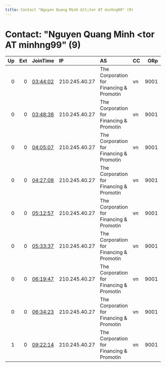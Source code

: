 ```yaml
---
title: Contact "Nguyen Quang Minh &lt;tor AT minhng99" (9)
---
```


# Contact: "Nguyen Quang Minh &lt;tor AT minhng99" (9)

|   Up |   Ext | JoinTime                                                                                            | IP            | AS                                           | CC   |   ORp |   Dirp | OS    | Version   | Nickname   |   eFamMembers |
|-----:|------:|:----------------------------------------------------------------------------------------------------|:--------------|:---------------------------------------------|:-----|------:|-------:|:------|:----------|:-----------|--------------:|
|    0 |     0 | [03:44:02](https://metrics.torproject.org/rs.html#details/DB56E0923F2A17E6D6E0B72DEF4D3007ADBADCD1) | 210.245.40.27 | The Corporation for Financing &amp; Promotin | vn   |  9001 |   9030 | Linux | 0.4.4.5   | FreshRelay |             1 |
|    0 |     0 | [03:48:38](https://metrics.torproject.org/rs.html#details/2FE795E5008D97C61C620E99753DD683B54ED63E) | 210.245.40.27 | The Corporation for Financing &amp; Promotin | vn   |  9001 |   9030 | Linux | 0.4.4.5   | FreshRelay |             1 |
|    0 |     0 | [04:05:07](https://metrics.torproject.org/rs.html#details/116945F214BDFCC7637C5F75D27932C792945EF1) | 210.245.40.27 | The Corporation for Financing &amp; Promotin | vn   |  9001 |   9030 | Linux | 0.4.4.5   | FreshRelay |             1 |
|    0 |     0 | [04:27:08](https://metrics.torproject.org/rs.html#details/613410ECF0EFBD1C65D77AB7CAF0BD1C879083B8) | 210.245.40.27 | The Corporation for Financing &amp; Promotin | vn   |  9001 |   9030 | Linux | 0.4.4.5   | FreshRelay |             1 |
|    0 |     0 | [05:12:57](https://metrics.torproject.org/rs.html#details/45A1AD52FE1845BF4FEE99B17894EC3DFED8A0BD) | 210.245.40.27 | The Corporation for Financing &amp; Promotin | vn   |  9001 |   9030 | Linux | 0.4.4.5   | FreshRelay |             1 |
|    0 |     0 | [05:33:37](https://metrics.torproject.org/rs.html#details/39499D7EB5F122CE9629EB886189098C1BF65BDB) | 210.245.40.27 | The Corporation for Financing &amp; Promotin | vn   |  9001 |   9030 | Linux | 0.4.4.5   | FreshRelay |             1 |
|    0 |     0 | [06:19:47](https://metrics.torproject.org/rs.html#details/A0D8CD9FB789D12AFECB1D4D54B630605956951D) | 210.245.40.27 | The Corporation for Financing &amp; Promotin | vn   |  9001 |   9030 | Linux | 0.4.4.5   | FreshRelay |             1 |
|    0 |     0 | [06:34:23](https://metrics.torproject.org/rs.html#details/0A47395E26B73C1B57A0E510D6F67D11EBFE4F27) | 210.245.40.27 | The Corporation for Financing &amp; Promotin | vn   |  9001 |   9030 | Linux | 0.4.4.5   | FreshRelay |             1 |
|    1 |     0 | [09:22:14](https://metrics.torproject.org/rs.html#details/E727B3CE0E1DDC65D6084A667A58EEAA648F5047) | 210.245.40.27 | The Corporation for Financing &amp; Promotin | vn   |  9001 |   9030 | Linux | 0.4.4.5   | FreshRelay |             1 |
